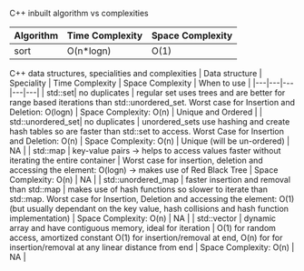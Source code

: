 C++ inbuilt algorithm vs complexities

| Algorithm | Time Complexity | Space Complexity |
|---|---|---|
| sort | O(n*logn) | O(1) | 

C++ data structures, specialities and complexities
| Data structure | Speciality | Time Complexity | Space Complexity | When to use |
|---|---|---|---|---|
| std::set| no duplicates | regular set uses trees and are better for range based iterations than std::unordered_set. Worst case for Insertion and Deletion: O(logn) | Space Complexity: O(n) | Unique and Ordered |
| std::unordered_set| no duplicates | unordered_sets use hashing and create hash tables so are faster than std::set to access. Worst Case for Insertion and Deletion: O(n) | Space Complexity: O(n) | Unique (will be un-ordered) | NA |
| std::map | key-value pairs -> helps to access values faster without iterating the entire container | Worst case for insertion, deletion and accessing the element: O(logn) -> makes use of Red Black Tree | Space Complexity: O(n) | NA |
| std::unordered_map | faster insertion and removal than std::map | makes use of hash functions so slower to iterate than std::map. Worst case for Insertion, Deletion and accessing the element: O(1) (but usually dependant on the key value, hash collisions and hash function implementation) | Space Complexity: O(n) | NA |
| std::vector | dynamic array and have contiguous memory, ideal for iteration | O(1) for random access, amortized constant O(1) for insertion/removal at end, O(n) for for insertion/removal at any linear distance from end | Space Complexity: O(n) | NA |
